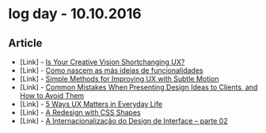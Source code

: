 # log day - 10.10.2016

## Article

- \[Link\] - [Is Your Creative Vision Shortchanging UX?](https://speckyboy.com/creative-vision-shortchanging-ux/)
- \[Link\] - [Como nascem as más ideias de funcionalidades](http://arquiteturadeinformacao.com/user-experience/como-nascem-as-mas-ideias-de-funcionalidades/)
- \[Link\] - [Simple Methods for Improving UX with Subtle Motion](https://speckyboy.com/ux-motion-design/)
- \[Link\] - [Common Mistakes When Presenting Design Ideas to Clients, and How to Avoid Them](https://speckyboy.com/mistakes-presenting-design-ideas/)
- \[Link\] - [5 Ways UX Matters in Everyday Life](https://speckyboy.com/ux-matters/)
- \[Link\] - [A Redesign with CSS Shapes](http://alistapart.com/article/redesign-with-css-shapes)
- \[Link\] - [A Internacionalização do Design de Interface – parte 02](http://chocoladesign.com/internacionalizacao-do-design-de-interface-parte-02)
